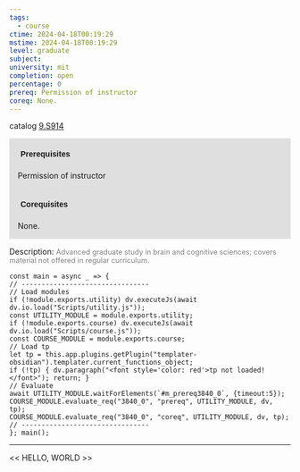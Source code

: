 ```yaml
---
tags:
  - course
ctime: 2024-04-18T00:19:29
mstime: 2024-04-18T00:19:29
level: graduate
subject: 
university: mit
completion: open
percentage: 0
prereq: Permission of instructor
coreq: None.
---
```


catalog [9.S914](http://student.mit.edu/catalog/m9b.html#9.S914)

<span style="display: block; padding: 15px; background-color: rgb(100, 100, 100, 0.2);"><font id="m_prereq3840_0" style="display: block; font-family: Arial, sans-serif; font-weight: bold; padding: 5px">Prerequisites</font><br><span id="prereq3840_0">Permission of instructor</span></span>
<span style="display: block; padding: 15px; background-color: rgb(100, 100, 100, 0.2);"><font id="m_coreq3840_0" style="display: block; font-family: Arial, sans-serif; font-weight: bold; padding: 5px">Corequisites</font><br><span id="coreq3840_0">None.</span></span>

<font style="">Description:</font>
<font style="color: grey; font-size: 0.8rem;">Advanced graduate study in brain and cognitive sciences; covers material not offered in regular curriculum.</font>

```dataviewjs
const main = async _ => {
// --------------------------------
// Load modules
if (!module.exports.utility) dv.executeJs(await dv.io.load("Scripts/utility.js"));
const UTILITY_MODULE = module.exports.utility;
if (!module.exports.course) dv.executeJs(await dv.io.load("Scripts/course.js"));
const COURSE_MODULE = module.exports.course;
// Load tp
let tp = this.app.plugins.getPlugin("templater-obsidian").templater.current_functions_object;
if (!tp) { dv.paragraph("<font style='color: red'>tp not loaded!</font>"); return; }
// Evaluate
await UTILITY_MODULE.waitForElements(`#m_prereq3840_0`, {timeout:5});
COURSE_MODULE.evaluate_req("3840_0", "prereq", UTILITY_MODULE, dv, tp);
COURSE_MODULE.evaluate_req("3840_0", "coreq", UTILITY_MODULE, dv, tp);
// --------------------------------
}; main();
```

---

<< HELLO, WORLD >>
